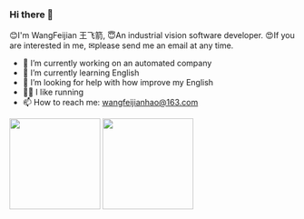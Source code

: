### Hi there 👋


😊I'm WangFeijian 王飞箭, 😇An industrial vision software developer. 😍If you are interested in me, ✉please send me an email at any time.


- 🔭 I’m currently working on an automated company
- 🌱 I’m currently learning English
- 🤔 I’m looking for help with how improve my English
- 🏃‍♂️ I like running
- 📫 How to reach me: wangfeijianhao@163.com

<img height=160px src="https://github-readme-stats.vercel.app/api?username=wangfeijian&theme=buefy&show_icons=true&hide=prs">  <img height=160px src="https://github-readme-stats.vercel.app/api/top-langs/?username=wangfeijian&layout=compact&theme=buefy">
